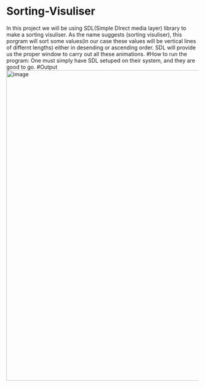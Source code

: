 # Sorting-Visuliser
In this project we will be using SDL(Simple DIrect media layer) library to make a sorting visuliser. As the name suggests (sorting visuliser), this porgram will sort some values(in our case these values will be vertical lines of differnt lengths) either in desending or ascending order. SDL will provide us the proper window to carry out all these animations.
#How to run the program:
One must simply have SDL setuped on their system, and they are good to go.
#Output
<img width="815" alt="image" src="https://user-images.githubusercontent.com/60956869/167238299-e3c1ca05-b525-4b53-9d99-42b21612ca12.png">
